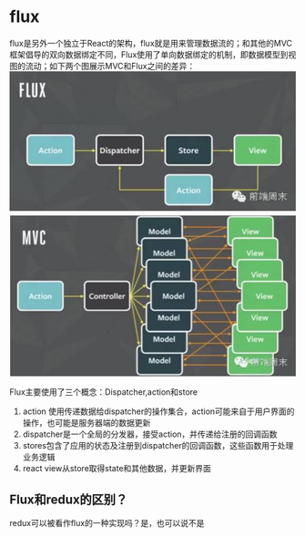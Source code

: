 # flux
flux是另外一个独立于React的架构，flux就是用来管理数据流的；和其他的MVC框架倡导的双向数据绑定不同，Flux使用了单向数据绑定的机制，即数据模型到视图的流动；如下两个图展示MVC和Flux之间的差异：
![Image text](https://github.com/liangshuangs/interview/blob/master/react/images/flux.jpg)
![Image text](https://github.com/liangshuangs/interview/blob/master/react/images/mvc.jpg)

Flux主要使用了三个概念：Dispatcher,action和store
1. action 使用传递数据给dispatcher的操作集合，action可能来自于用户界面的操作，也可能是服务器端的数据更新
2. dispatcher是一个全局的分发器，接受action，并传递给注册的回调函数
3. stores包含了应用的状态及注册到dispatcher的回调函数，这些函数用于处理业务逻辑
4. react view从store取得state和其他数据，并更新界面
## Flux和redux的区别？
redux可以被看作flux的一种实现吗？是，也可以说不是